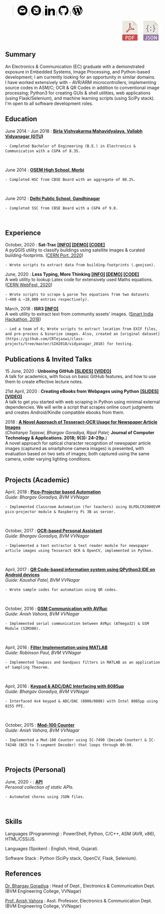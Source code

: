 > [![Email](resources/gmail_dark.png)](mailto:crtejaswi13@gmail.com) |
> [![Phone](resources/phone_dark.png)](tel:+919687420050) |
> [![LinkedIn](resources/linkedin_dark.png)](https://linkedin.com/in/chaitanya-tejaswi-129b67108) |
> [![GitHub](resources/github.png)](https://github.com/CRTejaswi) |
> [![WordPress](resources/wordpress_dark.png)](https://crtejaswi.wordpress.com)

<p align="right">
    <a href="cv.pdf"><img src="resources/pdf.png" alt="Download PDF" title="Download PDF"></a>
    <a href="cv.json"><img src="resources/json.png" alt="Download PDF" title="Download JSON"></a>
</p>

Summary
---------

An Electronics & Communication (EC) graduate with a demonstrated exposure in Embedded Systems, Image Processing, and Python-based development; I am currently looking for an opportunity in similar domains. <br>
I have worked extensively with - AVR/ARM microcontrollers, implementing source codes in ASM/C; OCR & QR Codes in addition to conventional image processing; Python3 for creating GUIs & shell utilities, web applications (using Flask/Selenium), and machine learning scripts (using SciPy stack). <br>
I'm open to all software development roles. <br>

Education
---------

June 2014 - Jun 2018
:   [__Birla Vishvakarma Mahavidyalaya, Vallabh Vidyanagar__ ](http://bvmengineering.ac.in) [__(GTU)__](https://www.gtu.ac.in/)

    - Completed Bachelor of Engineering (B.E.) in Electronics & Communication with a CGPA of 8.35.
<br>

June 2014
:   [__OSEM High School, Morbi__](https://www.osem.edu.in/)

    - Completed HSC from CBSE Board with an aggregate of 80.2%.
<br>

June 2012
:   [__Delhi Public School, Gandhinagar__](http://www.dps-gandhinagar.com)

    - Completed SSC from CBSE Board with a CGPA of 9.8.
<br>


Experience
---------

October, 2020
:   __Sat-Trac [[INFO]](http://theport.ch/home/the-port-2020/#team-pier24) [[DEMO]](https://www.youtube.com/watch?v=nA6qdSLcoeY&t=4154s) [[CODE]](https://github.com/THEPortatCERN/Hackathon2020-Pier24)__ <br>
A pyQGIS utility to classify buildings using satellite images & curated building-footprints. ([CERN Port, 2020](http://theport.ch/home/the-port-2020/)) <br>

    - Wrote scripts to extract data from building-footprints (.geojson).

June, 2020
:   __Less Typing, More Thinking [[INFO]](https://webfest.cern/node/281) [[DEMO]](https://thinktype.herokuapp.com/table) [[CODE]](https://gitlab.com/kidiki1/ltmt/-/tree/crtejaswi)__ <br>
A web utility to lookup Latex code for extensively used Maths equations. ([CERN WebFest, 2020](https://webfest.cern/)) <br>

    - Wrote scripts to scrape & parse Tex equations from two datasets (~400 & ~18,000 entries respectively).

March, 2018
:   __ISR3 [[INFO]](https://github.com/CRTejaswi/class-projects/tree/master/SIH2018)__ <br>
A web utility to extract text from community assets' images. ([Smart India Hackathon, 2018](https://innovate.mygov.in/sih2018/)) <br>

    - Led a team of 6; Wrote scripts to extract location from EXIF files, and pre-process & binarize images. Also, created an [original dataset](https://github.com/CRTejaswi/class-projects/tree/master/SIH2018/vidyanagar_2018) for testing.


Publications & Invited Talks
-----------------

15 June, 2020
:   __Unboxing GitHub__ [__[SLIDES]__](https://crtejaswi.github.io/talks/02/github.html) [__[VIDEO]__](https://drive.google.com/file/d/17Y7cVfgMcHIUg_c_y1TEpffPyEQ6Td9M/view) <br>
A talk for academics, with focus on basic GitHub features, and how to use them to create effective lecture notes.
<br>

21st April, 2020
:   __Creating eBooks from Webpages using Python__ [__[SLIDES]__](https://crtejaswi.github.io/talks/01/webscraping.html) [__[VIDEO]__](https://drive.google.com/file/d/1KSGi2n2kVAqe0eO2dCa95Z_ULRHpwGaW/view) <br>
A talk to get you started with web scraping in Python using minimal external dependencies. We will write a script that scrapes online court judgments and creates Android/Kindle compatible ebooks from them.
<br>

2018
:   [__A Novel Approach of Tesseract-OCR Usage for Newspaper Article Images__](http://computerjournals.stmjournals.in/index.php/JoCTA/article/view/220) <br>
(_Chaitanya Tejaswi, Bhargav Goradiya, Ripal Patel;_ __Journal of Computer Technology & Applications. 2018; 9(3): 24–29p.__) <br>
A novel approach for optical character recognition of newspaper article images (captured as smartphone camera images) is presented, with evaluation based on two sets of images; both captured using the same camera, under varying lighting conditions. <br>
<br>

Projects (Academic)
-----------------

April, 2018
:   [__Pico-Projector based Automation__](https://github.com/CRTejaswi/class-projects/tree/master/BE%20Project2) <br>
    _Guide: Bhargav Goradiya, BVM VVNagar_ <br>

    - Implemented Classroom Automation (for teachers) using DLPDLCR2000EVM pico-projector module & Raspberry Pi 3B as server.
<br>

October, 2017
:   [__OCR-based Personal Assistant__](https://github.com/CRTejaswi/class-projects/tree/master/BE%20Project1) <br>
    _Guide: Bhargav Goradiya, BVM VVNagar_ <br>

    - Implemented a text extractor & text reader module for newspaper article images using Tesseract OCR & OpenCV, implemented in Python.
<br>

April, 2017
:   [__QR Code-based information system using QPython3 IDE on Android devices__](https://github.com/CRTejaswi/class-projects/tree/master/Personal%20Info%20Assistant) <br>
    _Guide: Kaushal Patel, BVM VVNagar_ <br>

    - Wrote sample codes for automation using QR codes.
<br>

October, 2016
:   [__GSM Communication with AVRµc__](https://github.com/CRTejaswi/class-projects/tree/master/AVR-GSM) <br>
    _Guide: Anish Vahora, BVM VVNagar_ <br>

    - Implemented serial communication between AVRµc (ATmega32) & GSM Module (SIM300).
<br>

April, 2016
:   [__Filter Implementation using MATLAB__](https://github.com/CRTejaswi/class-projects/tree/master/Sampling%20Theorem) <br>
    _Guide: Robinson Paul, BVM VVNagar_ <br>

    - Implemented lowpass and bandpass filters in MATLAB as an application of Sampling Theorem.
<br>

April, 2016
:   [__Keypad & ADC/DAC Interfacing with 8085µp__](https://github.com/CRTejaswi/class-projects/tree/master/8085-ADC%26DAC) <br>
    _Guide: Bhargav Goradiya, BVM VVNagar_ <br>

    - Interfaced 4x4 keypad & ADC/DAC (0800/0808) with Intel 8085µp using 8255 PPI.
<br>

October, 2015
:   [__Mod-100 Counter__](https://github.com/CRTejaswi/class-projects/tree/master/Mod100Counter) <br>
    _Guide: Anish Vahora, BVM VVNagar_ <br>

    - Implemented a Mod-100 Counter using IC-7490 (Decade Counter) & IC-74248 (BCD to 7-segment Decoder) that loops through 00-99.
<br>

Projects (Personal)
-----------------

June, 2020 -
:   [__API__](https://crtejaswi.github.io/api/) <br>
    _Personal collection of static APIs._ <br>

    - Automated chores using JSON files.
<br>

Skills
------

Languages (Programming)
:   PowerShell, Python, C/C++, ASM (AVR, x86), HTML/CSS/JS.

Languages (Spoken)
:   English, Hindi, Gujarati.

Software Stack
:   Python (SciPy stack, OpenCV, Flask, Selenium).

References
-----------------

[Dr. Bhargav Goradiya](mailto:bhargav.goradiya@bvmengineering.ac.in)
:   Head of Dept., Electronics & Communication Dept. (BVM Engineering College, VVNagar)

[Prof. Anish Vahora](mailto:anish.vahora@bvmengineering.ac.in)
:   Asst. Professor, Electronics & Communication Dept. (BVM Engineering College, VVNagar)
